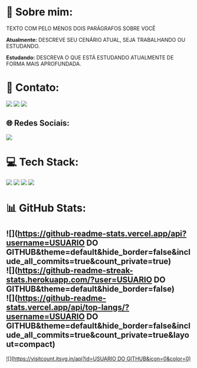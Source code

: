 # 💫 Sobre mim:

TEXTO COM PELO MENOS DOIS PARÁGRAFOS SOBRE VOCÊ

**Atualmente:** DESCREVE SEU CENÁRIO ATUAL, SEJA TRABALHANDO OU ESTUDANDO.

**Estudando:** DESCREVA O QUE ESTÁ ESTUDANDO ATUALMENTE DE FORMA MAIS APROFUNDADA.


# 📧 Contato:

<a href="mailto:DalaktonRodrigues@gmail.com"><img src="https://img.shields.io/badge/Gmail-D14836?style=for-the-badge&logo=gmail&logoColor=white"/><a/>
<a href="https://www.linkedin.com/in/dalakton-rodrigues-0319121b6/"><img src="https://img.shields.io/badge/LinkedIn-0077B5?style=for-the-badge&logo=linkedin&logoColor=white"/><a/>
<a href="https://wa.me/+55 81996308063"><img src="https://img.shields.io/badge/WhatsApp-25D366?style=for-the-badge&logo=whatsapp&logoColor=white"/><a/>

## 🌐 Redes Sociais:
<a href="https://instagram.com/dalakton.rodrigues?igshid=Yzg5MTU1MDY="><img src="https://img.shields.io/badge/Instagram-E4405F?style=for-the-badge&logo=instagram&logoColor=white"/><a/>


# 💻 Tech Stack:

<img src="https://img.shields.io/badge/Android-3DDC84?style=for-the-badge&logo=android&logoColor=white"/> <img src="https://img.shields.io/badge/Kotlin-0095D5?&style=for-the-badge&logo=kotlin&logoColor=white"/>
<img src="https://img.shields.io/badge/Android_Studio-3DDC84?style=for-the-badge&logo=android-studio&logoColor=white"/>
<img src="https://img.shields.io/badge/GitHub-100000?style=for-the-badge&logo=github&logoColor=white"/>

# 📊 GitHub Stats:
![](https://github-readme-stats.vercel.app/api?username=USUARIO DO GITHUB&theme=default&hide_border=false&include_all_commits=true&count_private=true)<br/>
![](https://github-readme-streak-stats.herokuapp.com/?user=USUARIO DO GITHUB&theme=default&hide_border=false)<br/>
![](https://github-readme-stats.vercel.app/api/top-langs/?username=USUARIO DO GITHUB&theme=default&hide_border=false&include_all_commits=true&count_private=true&layout=compact)
---
[![](https://visitcount.itsvg.in/api?id=USUARIO DO GITHUB&icon=0&color=0)](https://visitcount.itsvg.in)

